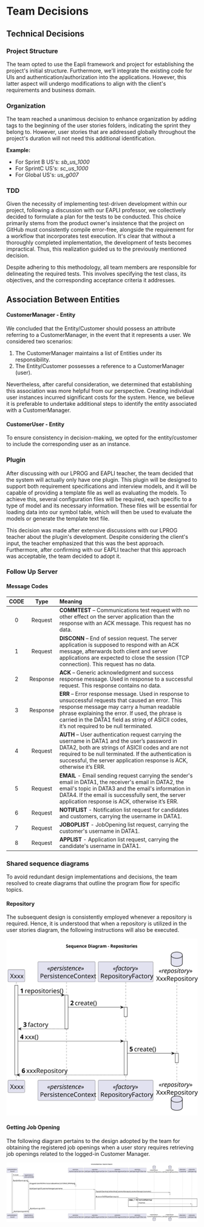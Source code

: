 # Team Decisions

## Technical Decisions

### Project Structure

The team opted to use the Eapli framework and project for establishing the project's initial structure.
Furthermore, we'll integrate the existing code for UIs and authentication/authorization into the applications. However,
this latter aspect will undergo modifications to align with the client's requirements and business domain.

### Organization

The team reached a unanimous decision to enhance organization by adding tags to the beginning of the user stories
folders, indicating the sprint they belong to. However, user stories that are addressed globally throughout the
project's duration will not need this additional identification.

**Example:**

* For Sprint B US's: _sb_us_1000_
* For SprintC US's: _sc_us_1000_
* For Global US's: _us_g007_

### TDD

Given the necessity of implementing test-driven development within our project, following a discussion with our EAPLI
professor, we collectively decided to formulate a plan for the tests to be conducted. This choice primarily stems from
the product owner's insistence that the project on GitHub must consistently compile error-free, alongside the
requirement for a workflow that incorporates test execution. It's clear that without a thoroughly completed
implementation, the development of tests becomes impractical. Thus, this realization guided us to the previously
mentioned
decision.

Despite adhering to this methodology, all team members are responsible for delineating the required tests. This involves
specifying the test class, its objectives, and the corresponding acceptance criteria it addresses.

## Association Between Entities

#### CustomerManager - Entity

We concluded that the Entity/Customer should possess an attribute referring to a CustomerManager, in the event that it
represents a user. We considered two scenarios:

1. The CustomerManager maintains a list of Entities under its responsibility.
2. The Entity/Customer possesses a reference to a CustomerManager (user).

Nevertheless, after careful consideration, we determined that establishing this association was more helpful from
our perspective. Creating individual user instances incurred significant costs for the system. Hence, we believe it is
preferable to undertake additional steps to identify the entity associated with a CustomerManager.

#### CustomerUser - Entity

To ensure consistency in decision-making, we opted for the entity/customer to include the corresponding user as an
instance.

### Plugin

After discussing with our LPROG and EAPLI teacher, the team decided that the system will actually only have one plugin.
This plugin will be designed to support both requirement specifications and interview models, and it will be capable of
providing a template file as well as evaluating the models. To achieve this, several configuration files will be
required, each specific to a type of model and its necessary information. These files will be essential for loading data
into our symbol table, which will then be used to evaluate the models or generate the template text file.

This decision was made after extensive discussions with our LPROG teacher about the plugin's development. Despite
considering the client's input, the teacher emphasized that this was the best approach. Furthermore, after confirming
with our EAPLI teacher that this approach was acceptable, the team decided to adopt it.

### Follow Up Server

####  Message Codes

| CODE |   Type   | Meaning                                                                                                                                                                                                                                                                                               |
|:----:|:--------:|:------------------------------------------------------------------------------------------------------------------------------------------------------------------------------------------------------------------------------------------------------------------------------------------------------|
|  0   | Request  | **COMMTEST** – Communications test request with no other effect on the server application than the response with an ACK message. This request has no data.                                                                                                                                            |
|  1   | Request  | **DISCONN** – End of session request. The server application is supposed to respond with an ACK message, afterwards both client and server applications are expected to close the session (TCP connection). This request has no data.                                                                 |
|  2   | Response | **ACK** – Generic acknowledgment and success response message. Used in response to a successful request. This response contains no data.                                                                                                                                                              |
|  3   | Response | **ERR** – Error response message. Used in response to unsuccessful requests that caused an error. This response message may carry a human readable phrase explaining the error. If used, the phrase is carried in the DATA1 field as string of ASICII codes, it’s not required to be null terminated. |
|  4   | Request  | **AUTH** – User authentication request carrying the username in DATA1 and the user’s password in DATA2, both are strings of ASICII codes and are not required to be null terminated. If the authentication is successful, the server application response is ACK, otherwise it’s ERR.                 |
|  5   | Request  | **EMAIL** - Email sending request carrying the sender's email in DATA1, the receiver's email in DATA2, the email's topic in DATA3 and the email's information in DATA4. If the email is successfully sent, the server application response is ACK, otherwise it’s ERR.                                |
|  6   | Request  | **NOTIFLIST** - Notification list request for candidates and customers, carrying the username in DATA1.                                                                                                                                                                                               |
|  7   | Request  | **JOBOPLIST** - JobOpening list request, carrying the customer's username in DATA1.                                                                                                                                                                                                                   |
|  8   | Request  | **APPLIST** - Application list request, carrying the candidate's username in DATA1.                                                                                                                                                                                                                   |

### Shared sequence diagrams

To avoid redundant design implementations and decisions, the team resolved to create diagrams that outline the program
flow for specific topics.

#### Repository

The subsequent design is consistently employed whenever a repository is required. Hence, it is understood that when a
repository is utilized in the user stories diagram, the following instructions will also be executed.

![Repository](shared-sequence-diagram/sequence-diagram-repositories.svg)

#### Getting Job Opening

The following diagram pertains to the design adopted by the team for obtaining the registered job openings when a user
story requires retrieving job openings related to the logged-in Customer Manager.

![Getting Job Openings](shared-sequence-diagram/sequence-diagram-get-job-openings.svg)